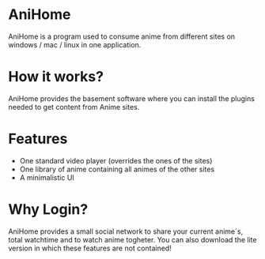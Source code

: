 # AniHome

AniHome is a program used to consume anime from different sites on windows / mac / linux in one application.

# How it works?

AniHome provides the basement software where you can install the plugins needed to get content from Anime sites.

# Features

- One standard video player (overrides the ones of the sites)
- One library of anime containing all animes of the other sites
- A minimalistic UI

# Why Login? 

AniHome provides a small social network to share your current anime´s, total watchtime and to watch anime togheter.
You can also download the lite version in which these features are not contained!

